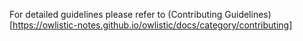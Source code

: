 For detailed guidelines please refer to (Contributing Guidelines)[https://owlistic-notes.github.io/owlistic/docs/category/contributing]
